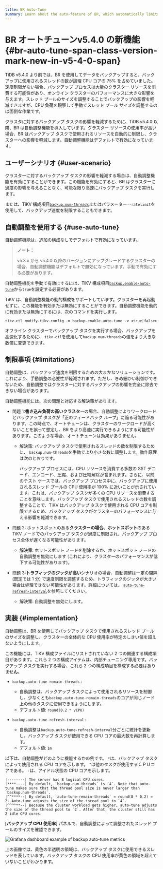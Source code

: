 ```yaml
---
title: BR Auto-Tune
summary: Learn about the auto-feature of BR, which automatically limits the resources used by backups to reduce the impact on the cluster in case of high cluster resource usage.
---
```


# BR オートチューン<span class="version-mark">v5.4.0 の新機能</span> {#br-auto-tune-span-class-version-mark-new-in-v5-4-0-span}

TiDB v5.4.0 より前では、BR を使用してデータをバックアップすると、バックアップに使用されるスレッドの数が論理 CPU コアの 75% を占めていました。速度制限がない場合、バックアップ プロセスは大量のクラスター リソースを消費する可能性があり、オンライン クラスターのパフォーマンスに大きな影響を与えます。スレッド プールのサイズを調整することでバックアップの影響を軽減できますが、CPU 負荷を観察して手動でスレッド プール サイズを調整するのは面倒な作業です。

クラスタに対するバックアップ タスクの影響を軽減するために、TiDB v5.4.0 以降、BR は自動調整機能を導入しています。クラスター リソースの使用率が高い場合、BR はバックアップ タスクで使用されるリソースを自動的に制限し、クラスターへの影響を軽減します。自動調整機能はデフォルトで有効になっています。

## ユーザーシナリオ {#user-scenario}

クラスターに対するバックアップ タスクの影響を軽減する場合は、自動調整機能を有効にすることができます。この機能を有効にすると、BR はクラスターに過度の影響を与えることなく、可能な限り高速にバックアップ タスクを実行します。

または、TiKV 構成項目[`backup.num-threads`](/tikv-configuration-file.md#num-threads-1)またはパラメーター`--ratelimit`を使用して、バックアップ速度を制限することもできます。

## 自動調整を使用する {#use-auto-tune}

自動調整機能は、追加の構成なしでデフォルトで有効になっています。

> **ノート：**
>
> v5.3.x から v5.4.0 以降のバージョンにアップグレードするクラスターの場合、自動調整機能はデフォルトで無効になっています。手動で有効にする必要があります。

自動調整機能を手動で有効にするには、TiKV 構成項目[`backup.enable-auto-tune`](/tikv-configuration-file.md#enable-auto-tune-new-in-v540)から`true`を設定する必要があります。

TiKV は、自動調整機能の動的構成をサポートしています。クラスターを再起動せずに、この機能を有効または無効にすることができます。自動調整機能を動的に有効または無効にするには、次のコマンドを実行します。


```shell
tikv-ctl modify-tikv-config -n backup.enable-auto-tune -v <true|false>
```

オフライン クラスターでバックアップ タスクを実行する場合、バックアップを高速化するために、 `tikv-ctl`を使用して`backup.num-threads`の値をより大きな数値に変更できます。

## 制限事項 {#limitations}

自動調整は、バックアップ速度を制限するための大まかなソリューションです。これにより、手動調整の必要性が軽減されます。ただし、きめ細かい制御ができないため、自動調整ではクラスターに対するバックアップの影響を完全に除去できない場合があります。

自動調整機能には、次の問題と対応する解決策があります。

-   問題 1:**書き込み負荷の高いクラスター**の場合、自動調整によりワークロードとバックアップ タスクが「正のフィードバック ループ」に陥る可能性があります。この時点で、オートチューンは、クラスターのワークロードが高くないことを誤って想定し、BR をより高速に実行できるようにする可能性があります。このような場合、オートチューンは効果がありません。

    -   解決策: バックアップ タスクで使用されるスレッドの数を制限するために、 `backup.num-threads`を手動でより小さな数に調整します。動作原理は次のとおりです。

        バックアップ プロセスには、CPU リソースを消費する多数の SST デコード、エンコード、圧縮、および圧縮解除が含まれます。さらに、以前のテスト ケースでは、バックアップ プロセス中に、バックアップに使用されるスレッド プールの CPU 使用率が 100% に近いことが示されています。これは、バックアップ タスクが多くの CPU リソースを消費することを意味します。バックアップ タスクで使用されるスレッドの数を調整することで、TiKV はバックアップ タスクで使用される CPU コアを制限できるため、バックアップ タスクがクラスターのパフォーマンスに与える影響を軽減できます。

-   問題 2: ホットスポットのある**クラスターの場合、ホットスポット**のある TiKV ノードでのバックアップ タスクが過度に制限され、バックアップ プロセス全体が遅くなる可能性があります。

    -   解決策: ホットスポット ノードを削除するか、ホットスポット ノードの自動調整を無効にします (これにより、クラスターのパフォーマンスが低下する可能性があります)。

-   問題 3:**トラフィックのジッタが高い**シナリオの場合、自動調整は一定の間隔 (既定では 1 分) で速度制限を調整するため、トラフィックのジッタが大きい場合は処理できない可能性があります。詳細については、 [`auto-tune-refresh-interval`](#implementation)を参照してください。

    -   解決策: 自動調整を無効にします。

## 実装 {#implementation}

自動調整は、BR を使用してバックアップ タスクで使用されるスレッド プールのサイズを調整し、クラスターの全体的な CPU 使用率が特定のしきい値を超えないようにします。

この機能には、TiKV 構成ファイルにリストされていない 2 つの関連する構成項目があります。これら 2 つの構成アイテムは、内部チューニング専用です。バックアップ タスクを実行する場合、これら 2 つの構成項目を構成する必要はありませ**ん**。

-   `backup.auto-tune-remain-threads` :

    -   自動調整は、バックアップ タスクによって使用されるリソースを制御し、少なくとも`backup.auto-tune-remain-threads`のコアが同じノード上の他のタスクに使用できるようにします。
    -   デフォルト値: `round(0.2 * vCPU)`

-   `backup.auto-tune-refresh-interval` :

    -   自動調整は`backup.auto-tune-refresh-interval`分ごとに統計を更新し、バックアップ タスクが使用できる CPU コアの最大数を再計算します。
    -   デフォルト値: `1m`

以下は、自動調整がどのように機能するかの例です。 `*`は、バックアップ タスクによって使用される CPU コアを示します。 `^`は他のタスクが使用するＣＰＵコアである。 `-`は、アイドル状態の CPU コアを示します。

```
|--------| The server has 8 logical CPU cores.
|****----| By default, `backup.num-threads` is `4`. Note that auto-tune makes sure that the thread pool size is never larger than `backup.num-threads`.
|^^****--| By default, `auto-tune-remain-threads` = round(8 * 0.2) = 2. Auto-tune adjusts the size of the thread pool to `4`.
|^^^^**--| Because the cluster workload gets higher, auto-tune adjusts the size of the thread pool to `2`. After that, the cluster still has 2 idle CPU cores.
```

[**バックアップ CPU 使用率**] パネルで、自動調整によって調整されたスレッド プールのサイズを確認できます。

![Grafana dashboard example of backup auto-tune metrics](https://download.pingcap.com/images/docs/br/br-auto-throttle.png)

上の画像では、黄色の半透明の領域は、バックアップ タスクに使用できるスレッドを表しています。バックアップ タスクの CPU 使用率が黄色の領域を超えていないことがわかります。
